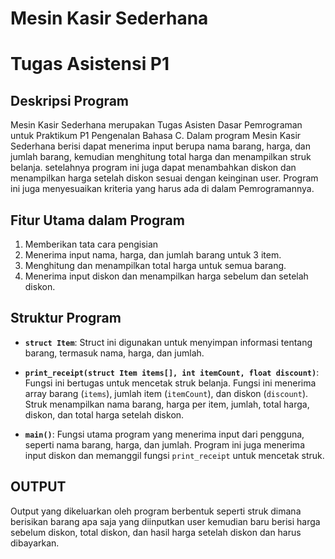 # Mesin Kasir Sederhana
# Tugas Asistensi P1

## Deskripsi Program
Mesin Kasir Sederhana merupakan Tugas Asisten Dasar Pemrograman untuk Praktikum P1 Pengenalan Bahasa C. Dalam program Mesin Kasir Sederhana berisi dapat menerima input berupa nama barang, harga, dan jumlah barang, kemudian menghitung total harga dan menampilkan struk belanja. setelahnya program ini juga dapat menambahkan diskon dan menampilkan harga setelah diskon sesuai dengan keinginan user. Program ini juga menyesuaikan kriteria yang harus ada di dalam Pemrogramannya.

## Fitur Utama dalam Program 
1. Memberikan tata cara pengisian
2. Menerima input nama, harga, dan jumlah barang untuk 3 item.
3. Menghitung dan menampilkan total harga untuk semua barang.
4. Menerima input diskon dan menampilkan harga sebelum dan setelah diskon.

## Struktur Program
- **`struct Item`**: Struct ini digunakan untuk menyimpan informasi tentang barang, termasuk nama, harga, dan jumlah.
  
- **`print_receipt(struct Item items[], int itemCount, float discount)`**: Fungsi ini bertugas untuk mencetak struk belanja. Fungsi ini menerima array barang (`items`), jumlah item (`itemCount`), dan diskon (`discount`). Struk menampilkan nama barang, harga per item, jumlah, total harga, diskon, dan total harga setelah diskon.

- **`main()`**: Fungsi utama program yang menerima input dari pengguna, seperti nama barang, harga, dan jumlah. Program ini juga menerima input diskon dan memanggil fungsi `print_receipt` untuk mencetak struk.

## OUTPUT
Output yang dikeluarkan oleh program berbentuk seperti struk dimana berisikan barang apa saja yang diinputkan user kemudian baru berisi harga sebelum diskon, total diskon, dan hasil harga setelah diskon dan harus dibayarkan.
